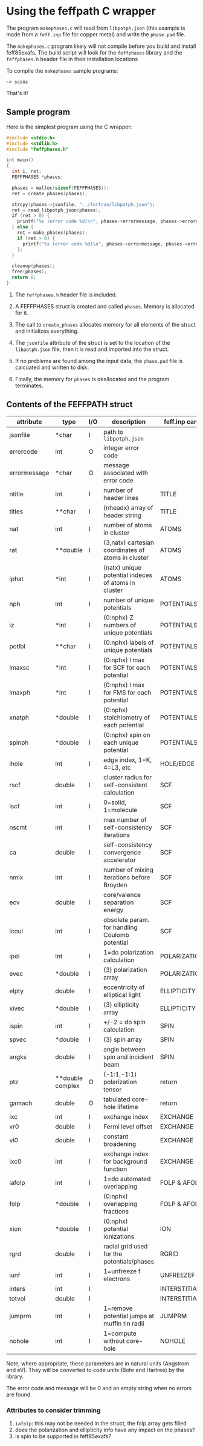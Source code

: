 # Using the feffpath C wrapper

The program `makephases.c` will read from `libpotph.json` (this
example is made from a `feff.inp` file for copper metal) and write the
`phase.pad` file.

The `makephases.c` program likely will not compile before you build and
install feff85exafs.  The build script will look for the `feffphases`
library and the `feffphases.h` header file in their installation
locations

To compile the `makephases` sample programs:

	~> scons

That's it!

## Sample program

Here is the simplest program using the C wrapper:

```C
#include <stdio.h>
#include <stdlib.h>
#include "feffphases.h"

int main()
{
  int i, ret;
  FEFFPHASES *phases;

  phases = malloc(sizeof(FEFFPHASES));
  ret = create_phases(phases);

  strcpy(phases->jsonfile, "../fortran/libpotph.json");
  ret = read_libpotph_json(phases);
  if (ret > 0) {
    printf("%s (error code %d)\n", phases->errormessage, phases->errorcode);
  } else {
	ret = make_phases(phases);
    if (ret > 0) {
      printf("%s (error code %d)\n", phases->errormessage, phases->errorcode);
    };
  }

  cleanup(phases);
  free(phases);
  return 0;
}

```

1. The `feffphases.h` header file is included.

2. A FEFFPHASES struct is created and called `phases`.  Memory is
   allocated for it.

3. The call to `create_phases` allocates memory for all elements of the
   struct and initializes everything.

4. The `jsonfile` attribute of the struct is set to the location of
   the `libpotph.json` file, then it is read and imported into the
   struct.

5. If no problems are found among the input data, the `phase.pad` file
   is calcuated and written to disk.

6. Finally, the memory for `phases` is deallocated and the program
   terminates.

## Contents of the FEFFPATH struct

| attribute    | type               | I/O | description                                         | feff.inp card |
| ------------ | ------------------ | --- |---------------------------------------------------- | ------------- |
| jsonfile     | \*char             | I   | path to `libpotph.json`                             | |
| errorcode    | int                | O   | integer error code                                  | |
| errormessage | \*char             | O   | message associated with error code                  | |
| ntitle       | int                | I   | number of header lines                              | TITLE  |
| titles       | \*\*char           | I   | (nheadx) array of header string                     | TITLE  |
| nat          | int                | I   | number of atoms in cluster                          | ATOMS  |
| rat          | \*\*double         | I   | (3,natx) cartesian coordinates of atoms in cluster  | ATOMS  |
| iphat        | \*int              | I   | (natx) unique potential indeces of atoms in cluster | ATOMS  |
| nph          | int                | I   | number of unique potentials                         | POTENTIALS |
| iz           | \*int              | I   | (0:nphx) Z numbers of unique potentials             | POTENTIALS |
| potlbl       | \*\*char           | I   | (0:nphx) labels of unique potentials                | POTENTIALS |
| lmaxsc       | \*int              | I   | (0:nphx) l max for SCF for each potential           | POTENTIALS |
| lmaxph       | \*int              | I   | (0:nphx) l max for FMS for each potential           | POTENTIALS |
| xnatph       | \*double           | I   | (0:nphx) stoichiometry of each potential            | POTENTIALS |
| spinph       | \*double           | I   | (0:nphx) spin on each unique potential              | POTENTIALS |
| ihole        | int                | I   | edge index, 1=K, 4=L3, etc                          | HOLE/EDGE |
| rscf         | double             | I   | cluster radius for self-consistent calculation      | SCF |
| lscf         | int                | I   | 0=solid, 1=molecule                                 | SCF |
| nscmt        | int                | I   | max number of self-consistency iterations           | SCF |
| ca           | double             | I   | self-consistency convergence accelerator            | SCF |
| nmix         | int                | I   | number of mixing iterations before Broyden          | SCF |
| ecv          | double             | I   | core/valence separation energy                      | SCF |
| icoul        | int                | I   | obsolete param. for handling Coulomb potential      | SCF |
| ipol         | int                | I   | 1=do polarization calculation                       | POLARIZATION |
| evec         | \*double           | I   | (3) polarization array                              | POLARIZATION |
| elpty        | double             | I   | eccentricity of elliptical light                    | ELLIPTICITY  |
| xivec        | \*double           | I   | (3) ellipticity array                               | ELLIPTICITY  |
| ispin        | int                | I   | +/-2 = do spin calculation                          | SPIN |
| spvec        | \*double           | I   | (3) spin array                                      | SPIN |
| angks        | double             | I   | angle between spin and incidient beam               | SPIN |
| ptz          | \*\*double complex | O   | (-1:1,-1:1) polarization tensor                     | return |
| gamach       | double             | O   | tabulated core-hole lifetime                        | return |
| ixc          | int                | I   | exchange index                                      | EXCHANGE |
| vr0          | double             | I   | Fermi level offset                                  | EXCHANGE |
| vi0          | double             | I   | constant broadening                                 | EXCHANGE |
| ixc0         | int                | I   | exchange index for background function              | EXCHANGE |
| iafolp       | int                | I   | 1=do automated overlapping                          | FOLP & AFOLP |
| folp         | \*double           | I   | (0:nphx) overlapping fractions                      | FOLP & AFOLP |
| xion         | \*double           | I   | (0:nphx) potential ionizations                      | ION |
| rgrd         | double             | I   | radial grid used for the potentials/phases          | RGRID |
| iunf         | int                | I   | 1=unfreeze f electrons                              | UNFREEZEF |
| inters       | int                | I   |                                                     | INTERSTITIAL |
| totvol       | double             | I   |                                                     | INTERSTITIAL |
| jumprm       | int                | I   | 1=remove potential jumps at muffin tin radii        | JUMPRM |
| nohole       | int                | I   | 1=compute without core-hole                         | NOHOLE |

Note, where appropriate, these parameters are in natural units
(Angstrom and eV).  They will be converted to code units (Bohr and
Hartree) by the library.

The error code and message will be 0 and an empty string when no
errors are found.

### Attributes to consider trimming

1. `iafolp`: this may not be needed in the struct, the folp array gets filled
2. does the polarization and ellipticity info have any impact on the phases?
3. is spin to be supported in feff85exafs?


## 
